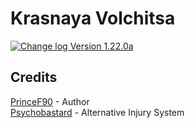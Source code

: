 # Krasnaya Volchitsa
[![Change log Version 1.22.0a](https://img.shields.io/badge/Version-1.22.0a-white?style=plastic&logo=github&labelColor=black&color=teal)](ChangeLog.md)

## Credits
[PrinceF90](https://github.com/NikolaiF90) - Author  
[Psychobastard](https://forums.bohemia.net/profile/762318-psychobastard/) - Alternative Injury System  